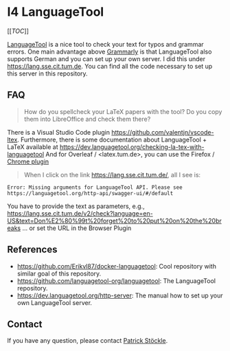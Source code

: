 # I4 LanguageTool

[[_TOC_]]

[LanguageTool](https://languagetool.org/) is a nice tool to check your text for typos and grammar errors.
One main advantage above [Grammarly](https://app.grammarly.com/) is that LanguageTool also supports German and you can set up your own server.
I did this under <https://lang.sse.cit.tum.de>.
You can find all the code necessary to set up this server in this repository.

## FAQ

> How do you spellcheck your LaTeX papers with the tool?
Do you copy them into LibreOffice and check them there?

There is a Visual Studio Code plugin <https://github.com/valentjn/vscode-ltex>.
Furthermore, there is some documentation about LanguageTool + LaTeX available at <https://dev.languagetool.org/checking-la-tex-with-languagetool>
And for Overleaf / <latex.tum.de>, you can use the Firefox / [Chrome plugin](https://chrome.google.com/webstore/detail/grammar-spell-checker-%E2%80%94-l/oldceeleldhonbafppcapldpdifcinji)

> When I click on the link <https://lang.sse.cit.tum.de/>, all I see is:

```
Error: Missing arguments for LanguageTool API. Please see https://languagetool.org/http-api/swagger-ui/#/default
```

You have to provide the text as parameters, e.g., <https://lang.sse.cit.tum.de/v2/check?language=en-US&text=Don%E2%80%99t%20forget%20to%20put%20on%20the%20breaks> … or set the URL in the Browser Plugin

## References

- <https://github.com/Erikvl87/docker-languagetool>: Cool repository with similar goal of this repository.
- <https://github.com/languagetool-org/languagetool>: The LanguageTool repository.
- <https://dev.languagetool.org/http-server>: The manual how to set up your own LanguageTool server.

## Contact

If you have any question, please contact [Patrick Stöckle](mailto:patrick.stoeckle@tum.de?subject=GitLab%3A%20I4%20LanguageTool).
